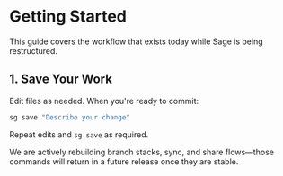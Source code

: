 # Getting Started

This guide covers the workflow that exists today while Sage is being restructured.

## 1. Save Your Work

Edit files as needed. When you're ready to commit:

```bash
sg save "Describe your change"
```

Repeat edits and `sg save` as required.

We are actively rebuilding branch stacks, sync, and share flows—those commands will return in a future release once they are stable.
